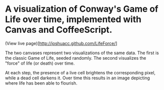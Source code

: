 # A visualization of Conway's Game of Life over time, implemented with Canvas and CoffeeScript.

(View live page)[http://joshuacc.github.com/LifeForce/]

The two canvases represent two visualizations of the same data. The first is the classic Game of Life, seeded randomly. The second visualizes the "force" of life (or death) over time.

At each step, the presence of a live cell brightens the corresponding pixel, while a dead cell darkens it. Over time this results in an image depicting where life has been able to flourish.